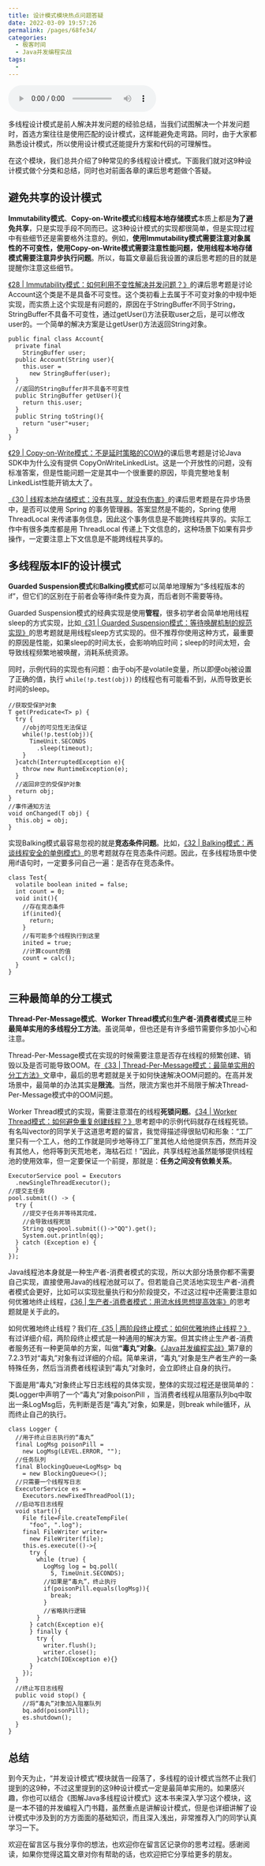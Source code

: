 ```yaml
---
title: 设计模式模块热点问题答疑
date: 2022-03-09 19:57:26
permalink: /pages/68fe34/
categories:
  - 极客时间
  - Java并发编程实战
tags:
  - 
---
```

<audio title="37.设计模式模块热点问题答疑" src="https://static001.geekbang.org/resource/audio/18/e4/182e9c98c3f15dba1035af1defc512e4.mp3" controls="controls"></audio> 
<p>多线程设计模式是前人解决并发问题的经验总结，当我们试图解决一个并发问题时，首选方案往往是使用匹配的设计模式，这样能避免走弯路。同时，由于大家都熟悉设计模式，所以使用设计模式还能提升方案和代码的可理解性。</p><p>在这个模块，我们总共介绍了9种常见的多线程设计模式。下面我们就对这9种设计模式做个分类和总结，同时也对前面各章的课后思考题做个答疑。</p><h2>避免共享的设计模式</h2><p><strong>Immutability模式</strong>、<strong>Copy-on-Write模式</strong>和<strong>线程本地存储模式</strong>本质上都是<strong>为了避免共享</strong>，只是实现手段不同而已。这3种设计模式的实现都很简单，但是实现过程中有些细节还是需要格外注意的。例如，<strong>使用Immutability模式需要注意对象属性的不可变性，使用Copy-on-Write模式需要注意性能问题，使用线程本地存储模式需要注意异步执行问题</strong>。所以，每篇文章最后我设置的课后思考题的目的就是提醒你注意这些细节。</p><p><a href="https://time.geekbang.org/column/article/92856">《28 | Immutability模式：如何利用不变性解决并发问题？》</a>的课后思考题是讨论Account这个类是不是具备不可变性。这个类初看上去属于不可变对象的中规中矩实现，而实质上这个实现是有问题的，原因在于StringBuffer不同于String，StringBuffer不具备不可变性，通过getUser()方法获取user之后，是可以修改user的。一个简单的解决方案是让getUser()方法返回String对象。</p><!-- [[[read_end]]] --><pre><code>public final class Account{
  private final 
    StringBuffer user;
  public Account(String user){
    this.user = 
      new StringBuffer(user);
  }
  //返回的StringBuffer并不具备不可变性
  public StringBuffer getUser(){
    return this.user;
  }
  public String toString(){
    return &quot;user&quot;+user;
  }
}
</code></pre><p><a href="https://time.geekbang.org/column/article/93154">《29 | Copy-on-Write模式：不是延时策略的COW》</a>的课后思考题是讨论Java SDK中为什么没有提供 CopyOnWriteLinkedList。这是一个开放性的问题，没有标准答案，但是性能问题一定是其中一个很重要的原因，毕竟完整地复制LinkedList性能开销太大了。</p><p><a href="https://time.geekbang.org/column/article/93745">《30 | 线程本地存储模式：没有共享，就没有伤害》</a>的课后思考题是在异步场景中，是否可以使用 Spring 的事务管理器。答案显然是不能的，Spring 使用 ThreadLocal 来传递事务信息，因此这个事务信息是不能跨线程共享的。实际工作中有很多类库都是用 ThreadLocal 传递上下文信息的，这种场景下如果有异步操作，一定要注意上下文信息是不能跨线程共享的。</p><h2>多线程版本IF的设计模式</h2><p><strong>Guarded Suspension模式</strong>和<strong>Balking模式</strong>都可以简单地理解为“多线程版本的if”，但它们的区别在于前者会等待if条件变为真，而后者则不需要等待。</p><p>Guarded Suspension模式的经典实现是使用<strong>管程</strong>，很多初学者会简单地用线程sleep的方式实现，比如<a href="https://time.geekbang.org/column/article/94097">《31 | Guarded Suspension模式：等待唤醒机制的规范实现》</a>的思考题就是用线程sleep方式实现的。但不推荐你使用这种方式，最重要的原因是性能，如果sleep的时间太长，会影响响应时间；sleep的时间太短，会导致线程频繁地被唤醒，消耗系统资源。</p><p>同时，示例代码的实现也有问题：由于obj不是volatile变量，所以即便obj被设置了正确的值，执行 <code>while(!p.test(obj))</code> 的线程也有可能看不到，从而导致更长时间的sleep。</p><pre><code>//获取受保护对象  
T get(Predicate&lt;T&gt; p) {
  try {
    //obj的可见性无法保证
    while(!p.test(obj)){
      TimeUnit.SECONDS
        .sleep(timeout);
    }
  }catch(InterruptedException e){
    throw new RuntimeException(e);
  }
  //返回非空的受保护对象
  return obj;
}
//事件通知方法
void onChanged(T obj) {
  this.obj = obj;
}
</code></pre><p>实现Balking模式最容易忽视的就是<strong>竞态条件问题</strong>。比如，<a href="https://time.geekbang.org/column/article/94604">《32 | Balking模式：再谈线程安全的单例模式》</a>的思考题就存在竞态条件问题。因此，在多线程场景中使用if语句时，一定要多问自己一遍：是否存在竞态条件。</p><pre><code>class Test{
  volatile boolean inited = false;
  int count = 0;
  void init(){
    //存在竞态条件
    if(inited){
      return;
    }
    //有可能多个线程执行到这里
    inited = true;
    //计算count的值
    count = calc();
  }
}  
</code></pre><h2>三种最简单的分工模式</h2><p><strong>Thread-Per-Message模式</strong>、<strong>Worker Thread模式</strong>和<strong>生产者-消费者模式</strong>是三种<strong>最简单实用的多线程分工方法</strong>。虽说简单，但也还是有许多细节需要你多加小心和注意。</p><p>Thread-Per-Message模式在实现的时候需要注意是否存在线程的频繁创建、销毁以及是否可能导致OOM。在<a href="https://time.geekbang.org/column/article/95098">《33 | Thread-Per-Message模式：最简单实用的分工方法》</a>文章中，最后的思考题就是关于如何快速解决OOM问题的。在高并发场景中，最简单的办法其实是<strong>限流</strong>。当然，限流方案也并不局限于解决Thread-Per-Message模式中的OOM问题。</p><p>Worker Thread模式的实现，需要注意潜在的线程<strong>死锁问题</strong>。<a href="https://time.geekbang.org/column/article/95525">《34 | Worker Thread模式：如何避免重复创建线程？》</a>思考题中的示例代码就存在线程死锁。有名叫vector的同学关于这道思考题的留言，我觉得描述得很贴切和形象：“工厂里只有一个工人，他的工作就是同步地等待工厂里其他人给他提供东西，然而并没有其他人，他将等到天荒地老，海枯石烂！”因此，共享线程池虽然能够提供线程池的使用效率，但一定要保证一个前提，那就是：<strong>任务之间没有依赖关系</strong>。</p><pre><code>ExecutorService pool = Executors
  .newSingleThreadExecutor();
//提交主任务
pool.submit(() -&gt; {
  try {
    //提交子任务并等待其完成，
    //会导致线程死锁
    String qq=pool.submit(()-&gt;&quot;QQ&quot;).get();
    System.out.println(qq);
  } catch (Exception e) {
  }
});
</code></pre><p>Java线程池本身就是一种生产者-消费者模式的实现，所以大部分场景你都不需要自己实现，直接使用Java的线程池就可以了。但若能自己灵活地实现生产者-消费者模式会更好，比如可以实现批量执行和分阶段提交，不过这过程中还需要注意如何优雅地终止线程，<a href="https://time.geekbang.org/column/article/96168">《36 | 生产者-消费者模式：用流水线思想提高效率》</a>的思考题就是关于此的。</p><p>如何优雅地终止线程？我们在<a href="https://time.geekbang.org/column/article/95847">《35 | 两阶段终止模式：如何优雅地终止线程？》</a>有过详细介绍，两阶段终止模式是一种通用的解决方案。但其实终止生产者-消费者服务还有一种更简单的方案，叫做<strong>“毒丸”对象</strong>。<a href="time://mall?url=https%3A%2F%2Fh5.youzan.com%2Fv2%2Fgoods%2F2758xqdzr6uuw">《Java并发编程实战》</a>第7章的7.2.3节对“毒丸”对象有过详细的介绍。简单来讲，“毒丸”对象是生产者生产的一条特殊任务，然后当消费者线程读到“毒丸”对象时，会立即终止自身的执行。</p><p>下面是用“毒丸”对象终止写日志线程的具体实现，整体的实现过程还是很简单的：类Logger中声明了一个“毒丸”对象poisonPill ，当消费者线程从阻塞队列bq中取出一条LogMsg后，先判断是否是“毒丸”对象，如果是，则break while循环，从而终止自己的执行。</p><pre><code>class Logger {
  //用于终止日志执行的“毒丸”
  final LogMsg poisonPill = 
    new LogMsg(LEVEL.ERROR, &quot;&quot;);
  //任务队列  
  final BlockingQueue&lt;LogMsg&gt; bq
    = new BlockingQueue&lt;&gt;();
  //只需要一个线程写日志
  ExecutorService es = 
    Executors.newFixedThreadPool(1);
  //启动写日志线程
  void start(){
    File file=File.createTempFile(
      &quot;foo&quot;, &quot;.log&quot;);
    final FileWriter writer=
      new FileWriter(file);
    this.es.execute(()-&gt;{
      try {
        while (true) {
          LogMsg log = bq.poll(
            5, TimeUnit.SECONDS);
          //如果是“毒丸”，终止执行  
          if(poisonPill.equals(logMsg)){
            break;
          }  
          //省略执行逻辑
        }
      } catch(Exception e){
      } finally {
        try {
          writer.flush();
          writer.close();
        }catch(IOException e){}
      }
    });  
  }
  //终止写日志线程
  public void stop() {
    //将“毒丸”对象加入阻塞队列
    bq.add(poisonPill);
    es.shutdown();
  }
}
</code></pre><h2>总结</h2><p>到今天为止，“并发设计模式”模块就告一段落了，多线程的设计模式当然不止我们提到的这9种，不过这里提到的这9种设计模式一定是最简单实用的。如果感兴趣，你也可以结合《图解Java多线程设计模式》这本书来深入学习这个模块，这是一本不错的并发编程入门书籍，虽然重点是讲解设计模式，但是也详细讲解了设计模式中涉及到的方方面面的基础知识，而且深入浅出，非常推荐入门的同学认真学习一下。</p><p>欢迎在留言区与我分享你的想法，也欢迎你在留言区记录你的思考过程。感谢阅读，如果你觉得这篇文章对你有帮助的话，也欢迎把它分享给更多的朋友。</p><p></p>